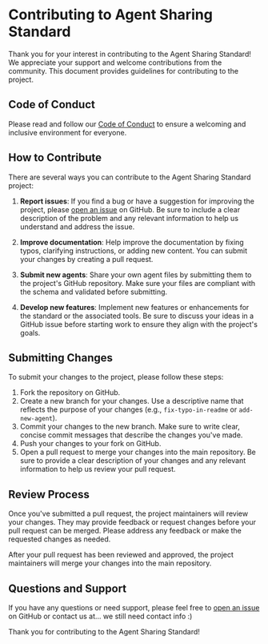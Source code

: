 # Contributing to Agent Sharing Standard

Thank you for your interest in contributing to the Agent Sharing Standard! We appreciate your support and welcome contributions from the community. This document provides guidelines for contributing to the project.

## Code of Conduct

Please read and follow our [Code of Conduct](CODE_OF_CONDUCT.md) to ensure a welcoming and inclusive environment for everyone.

## How to Contribute

There are several ways you can contribute to the Agent Sharing Standard project:

1. **Report issues**: If you find a bug or have a suggestion for improving the project, please [open an issue](https://github.com/Gogolian/agent-sharing-standard/issues) on GitHub. Be sure to include a clear description of the problem and any relevant information to help us understand and address the issue.

2. **Improve documentation**: Help improve the documentation by fixing typos, clarifying instructions, or adding new content. You can submit your changes by creating a pull request.

3. **Submit new agents**: Share your own agent files by submitting them to the project's GitHub repository. Make sure your files are compliant with the schema and validated before submitting.

4. **Develop new features**: Implement new features or enhancements for the standard or the associated tools. Be sure to discuss your ideas in a GitHub issue before starting work to ensure they align with the project's goals.

## Submitting Changes

To submit your changes to the project, please follow these steps:

1. Fork the repository on GitHub.
2. Create a new branch for your changes. Use a descriptive name that reflects the purpose of your changes (e.g., `fix-typo-in-readme` or `add-new-agent`).
3. Commit your changes to the new branch. Make sure to write clear, concise commit messages that describe the changes you've made.
4. Push your changes to your fork on GitHub.
5. Open a pull request to merge your changes into the main repository. Be sure to provide a clear description of your changes and any relevant information to help us review your pull request.

## Review Process

Once you've submitted a pull request, the project maintainers will review your changes. They may provide feedback or request changes before your pull request can be merged. Please address any feedback or make the requested changes as needed.

After your pull request has been reviewed and approved, the project maintainers will merge your changes into the main repository.

## Questions and Support

If you have any questions or need support, please feel free to [open an issue](https://github.com/Gogolian/agent-sharing-standard/issues) on GitHub or contact us at... we still need contact info :)

Thank you for contributing to the Agent Sharing Standard!
